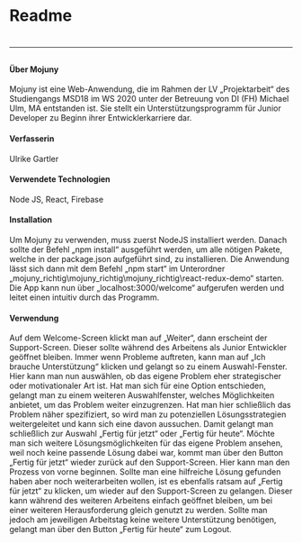 # Readme

#

---

##

#### Über Mojuny

Mojuny ist eine Web-Anwendung, die im Rahmen der LV „Projektarbeit“ des Studiengangs MSD18 im WS 2020 unter der Betreuung von DI (FH) Michael Ulm, MA entstanden ist. Sie stellt ein Unterstützungsprogramm für Junior Developer zu Beginn ihrer Entwicklerkarriere dar.

#### Verfasserin

Ulrike Gartler

#### Verwendete Technologien

Node JS, React, Firebase

#### Installation

Um Mojuny zu verwenden, muss zuerst NodeJS installiert werden. Danach sollte der Befehl „npm install“ ausgeführt werden, um alle nötigen Pakete, welche in der package.json aufgeführt sind, zu installieren. Die Anwendung lässt sich dann mit dem Befehl „npm start“ im Unterordner „mojuny_richtig\mojuny_richtig\mojuny_richtig\react-redux-demo“ starten. Die App kann nun über „localhost:3000/welcome“ aufgerufen werden und leitet einen intuitiv durch das Programm.

#### Verwendung

Auf dem Welcome-Screen klickt man auf „Weiter“, dann erscheint der Support-Screen. Dieser sollte während des Arbeitens als Junior Entwickler geöffnet bleiben. Immer wenn Probleme auftreten, kann man auf „Ich brauche Unterstützung“ klicken und gelangt so zu einem Auswahl-Fenster. Hier kann man nun auswählen, ob das eigene Problem eher strategischer oder motivationaler Art ist. Hat man sich für eine Option entschieden, gelangt man zu einem weiteren Auswahlfenster, welches Möglichkeiten anbietet, um das Problem weiter einzugrenzen. Hat man hier schließlich das Problem näher spezifiziert, so wird man zu potenziellen Lösungsstrategien weitergeleitet und kann sich eine davon aussuchen. Damit gelangt man schließlich zur Auswahl „Fertig für jetzt“ oder „Fertig für heute“. Möchte man sich weitere Lösungsmöglichkeiten für das eigene Problem ansehen, weil noch keine passende Lösung dabei war, kommt man über den Button „Fertig für jetzt“ wieder zurück auf den Support-Screen. Hier kann man den Prozess von vorne beginnen. Sollte man eine hilfreiche Lösung gefunden haben aber noch weiterarbeiten wollen, ist es ebenfalls ratsam auf „Fertig für jetzt“ zu klicken, um wieder auf den Support-Screen zu gelangen. Dieser kann während des weiteren Arbeitens einfach geöffnet bleiben, um bei einer weiteren Herausforderung gleich genutzt zu werden. Sollte man jedoch am jeweiligen Arbeitstag keine weitere Unterstützung benötigen, gelangt man über den Button „Fertig für heute“ zum Logout.
